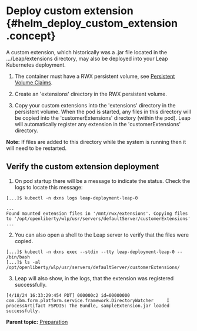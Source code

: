 # Deploy custom extension {#helm_deploy_custom_extension .concept}

A custom extension, which historically was a .jar file located in the .../Leap/extensions directory, may also be deployed into your Leap Kubernetes deployment.

1. The container must have a RWX persistent volume, see [Persistent Volume Claims](helm_persistent_volume.md).

2. Create an 'extensions' directory in the RWX persistent volume.

3. Copy your custom extensions into the 'extensions' directory in the persistent volume.  When the pod is started, any files in this directory will be copied into the 'customerExtensions' directory (within the pod).  Leap will automatically register any extension in the 'customerExtensions' directory.

**Note:** If files are added to this directory while the system is running then it will need to be restarted.


## Verify the custom extension deployment

1. On pod startup there will be a message to indicate the status. Check the logs to locate this message:

```
[...]$ kubectl -n dxns logs leap-deployment-leap-0

...
Found mounted extension files in '/mnt/rwx/extensions'. Copying files to '/opt/openliberty/wlp/usr/servers/defaultServer/customerExtensions'
...
```

2. You can also open a shell to the Leap server to verify that the files were copied.

```
[...]$ kubectl -n dxns exec --stdin --tty leap-deployment-leap-0 -- /bin/bash
[...]$ ls -al /opt/openliberty/wlp/usr/servers/defaultServer/customerExtensions/
```

3. Leap will also show, in the logs, that the extension was registered successfully.

```
[4/18/24 16:33:29:454 PDT] 000000c2 id=00000000 com.ibm.form.platform.service.framework.DirectoryWatcher     I processArtifact FSPDI5: The Bundle, sampleExtension.jar loaded successfully.
```

**Parent topic:** [Preparation](helm_preparation.md)

